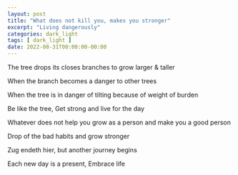 ```yaml
---
layout: post
title: "What does not kill you, makes you stronger"
excerpt: "Living dangerously"
categories: dark_light
tags: [ dark_light ]
date: 2022-08-31T00:00:00-00:00
---
```


The tree drops its closes branches to grow larger & taller

When the branch becomes a danger to other trees

When the tree is in danger of tilting because of weight of burden

Be like the tree, Get strong and live for the day

Whatever does not help you grow as a person and make you a good person

Drop of the bad habits and grow stronger

Zug endeth  hier, but another journey begins

Each new day is a present, Embrace life
